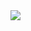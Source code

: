 <img src="https://fustyles.github.io/webduino/LinkIt7697/test_myFieldAngle_202208/myFieldAngle.png">
